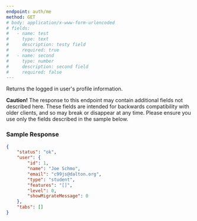 ```yaml
---
endpoint: auth/me
method: GET
# body: application/x-www-form-urlencoded
# fields: 
#   - name: test
#     type: text
#     description: testy field
#     required: true
#   - name: second
#     type: number
#     description: second field
#     required: false
---
```

Returns the logged in user's profile information.

<div class="alert alert-warning">
<strong>Caution!</strong> The response to this endpoint may contain additional fields not described here. These fields are intended for backwards compatibility with older clients, and so may break or disappear at any time. Please ensure you use only the fields described in the sample below.
</div>

### Sample Response

```json
{
	"status": "ok",
	"user": {
		"id": 1,
		"name": "Joe Schmo",
		"email": "c99js@dalton.org",
		"type": "student",
		"features": "[]",
		"level": 0,
		"showMigrateMessage": 0
	},
	"tabs": []
}
```
